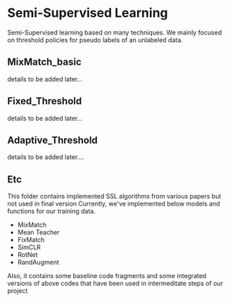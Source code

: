 # Semi-Supervised Learning
Semi-Supervised learning based on many techniques.
We mainly focused on threshold policies for pseudo labels of an unlabeled data.

## MixMatch_basic
details to be added later...

## Fixed_Threshold
details to be added later...

## Adaptive_Threshold
details to be added later....

## Etc 
This folder contains implemented SSL algorithms from various papers but not used in final version
Currently, we've implemented below models and functions for our training data.

 - MixMatch
 - Mean Teacher
 - FixMatch
 - SimCLR
 - RotNet
 - RandAugment

Also, it contains some baseline code fragments and some integrated versions of above codes that have been used in intermeditate steps of our project

